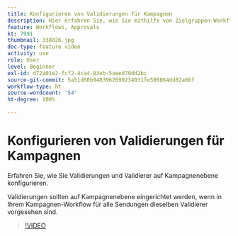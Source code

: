 ```yaml
---
title: Konfigurieren von Validierungen für Kampagnen
description: Hier erfahren Sie, wie Sie mithilfe von Zielgruppen-Workflows mehrere Zielgruppen für einen Versand definieren.
feature: Workflows, Approvals
kt: 7991
thumbnail: 338826.jpg
doc-type: feature video
activity: use
role: User
level: Beginner
exl-id: d72a01e2-fcf2-4ca4-83eb-5aeed79dd2bc
source-git-commit: 5a51d60b9483962690234931fe500864dd82a66f
workflow-type: ht
source-wordcount: '54'
ht-degree: 100%

---
```


# Konfigurieren von Validierungen für Kampagnen

Erfahren Sie, wie Sie Validierungen und Validierer auf Kampagnenebene konfigurieren.  

Validierungen sollten auf Kampagnenebene eingerichtet werden, wenn in Ihrem Kampagnen-Workflow für alle Sendungen dieselben Validierer vorgesehen sind.

>[!VIDEO](https://video.tv.adobe.com/v/338826?quality=12)
